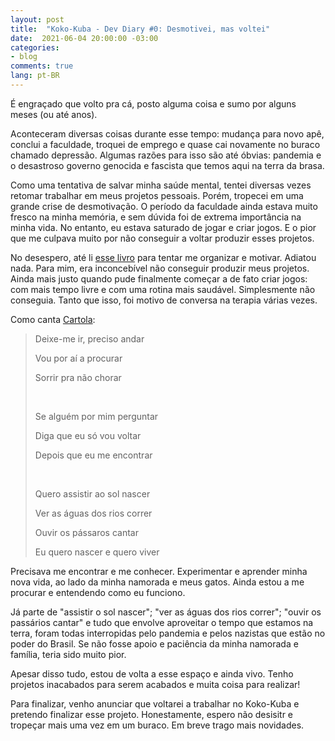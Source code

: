 ```yaml
---
layout: post
title:  "Koko-Kuba - Dev Diary #0: Desmotivei, mas voltei"
date:  2021-06-04 20:00:00 -03:00
categories:
- blog
comments: true
lang: pt-BR
---
```

É engraçado que volto pra cá, posto alguma coisa e sumo por alguns meses (ou até anos).

Aconteceram diversas coisas durante esse tempo: mudança para novo apê, conclui a faculdade, troquei de emprego e quase cai novamente no buraco chamado depressão. Algumas razões para isso são até óbvias: pandemia e o desastroso governo genocida e fascista que temos aqui na terra da brasa. 

Como uma tentativa de salvar minha saúde mental, tentei diversas vezes retomar trabalhar em meus projetos pessoais. Porém, tropecei em uma grande crise de desmotivação. O período da faculdade ainda estava muito fresco na minha memória, e sem dúvida foi de extrema importância na minha vida. No entanto, eu estava saturado de jogar e criar jogos. E o pior que me culpava muito por não conseguir a voltar produzir esses projetos. 

No desespero, até li [esse livro](https://www.amazon.com.br/poder-tempo-livre-potencial-paralelos-ebook/dp/B075RCTBYC) para tentar me organizar e motivar. Adiatou nada. Para mim, era inconcebível não conseguir produzir meus projetos. Ainda mais justo quando pude finalmente começar a de fato criar jogos: com mais tempo livre e com uma rotina mais saudável. Simplesmente não conseguia. Tanto que isso, foi motivo de conversa na terapia várias vezes.

Como canta [Cartola](https://www.youtube.com/watch?v=fUjOfsoBhMY):

> Deixe-me ir, preciso andar
>
> Vou por aí a procurar
>
> Sorrir pra não chorar
>
> <br/>
>
> Se alguém por mim perguntar  
>
> Diga que eu só vou voltar
>
> Depois que eu me encontrar
>
> <br/>
>
> Quero assistir ao sol nascer
>
> Ver as águas dos rios correr
>
> Ouvir os pássaros cantar
>
> Eu quero nascer e quero viver

Precisava me encontrar e me conhecer. Experimentar e aprender minha nova vida, ao lado da minha namorada e meus gatos. Ainda estou a me procurar e entendendo como eu funciono. 

Já parte de "assistir o sol nascer"; "ver as águas dos rios correr"; "ouvir os passários cantar" e tudo que envolve aproveitar o tempo que estamos na terra, foram todas interropidas pelo pandemia e pelos nazistas que estão no poder do Brasil. Se não fosse apoio e paciência da minha namorada e família, teria sido muito pior.

Apesar disso tudo, estou de volta a esse espaço e ainda vivo. Tenho projetos inacabados para serem acabados e muita coisa para realizar! 

Para finalizar, venho anunciar que voltarei a trabalhar no Koko-Kuba e pretendo finalizar esse projeto. Honestamente, espero não desisitr e tropeçar mais uma vez em um buraco. Em breve trago mais novidades.